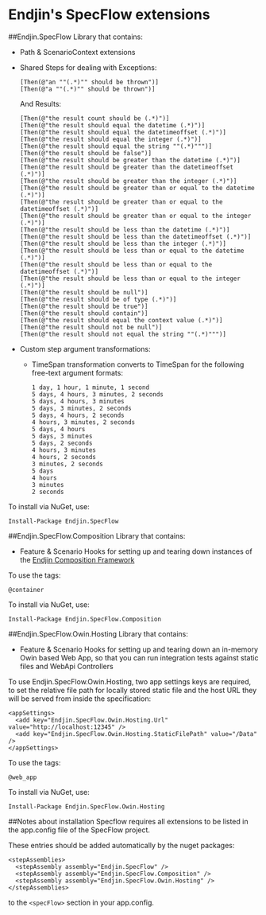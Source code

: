# Endjin's SpecFlow extensions

##Endjin.SpecFlow
Library that contains:
- Path & ScenarioContext extensions
- Shared Steps for dealing with Exceptions:

    ```
  [Then(@"an ""(.*)"" should be thrown")]
  [Then(@"a ""(.*)"" should be thrown")]
  ```
  And Results:
  
    ```
    [Then(@"the result count should be (.*)")]
    [Then(@"the result should equal the datetime (.*)")]
    [Then(@"the result should equal the datetimeoffset (.*)")]
    [Then(@"the result should equal the integer (.*)")]
    [Then(@"the result should equal the string ""(.*)""")]
    [Then(@"the result should be false")]
    [Then(@"the result should be greater than the datetime (.*)")]
    [Then(@"the result should be greater than the datetimeoffset (.*)")]
    [Then(@"the result should be greater than the integer (.*)")]
    [Then(@"the result should be greater than or equal to the datetime (.*)")]
    [Then(@"the result should be greater than or equal to the datetimeoffset (.*)")]
    [Then(@"the result should be greater than or equal to the integer (.*)")]
    [Then(@"the result should be less than the datetime (.*)")]
    [Then(@"the result should be less than the datetimeoffset (.*)")]
    [Then(@"the result should be less than the integer (.*)")]
    [Then(@"the result should be less than or equal to the datetime (.*)")]
    [Then(@"the result should be less than or equal to the datetimeoffset (.*)")]
    [Then(@"the result should be less than or equal to the integer (.*)")]
    [Then(@"the result should be null")]
    [Then(@"the result should be of type (.*)")]
    [Then(@"the result should be true")]
    [Then(@"the result should contain")]
    [Then(@"the result should equal the context value (.*)")]
    [Then(@"the result should not be null")]
    [Then(@"the result should not equal the string ""(.*)""")]
    ```
- Custom step argument transformations:

  - TimeSpan transformation converts to TimeSpan for the following free-text argument formats:
  
    ```
    1 day, 1 hour, 1 minute, 1 second
    5 days, 4 hours, 3 minutes, 2 seconds
    5 days, 4 hours, 3 minutes
    5 days, 3 minutes, 2 seconds
    5 days, 4 hours, 2 seconds
    4 hours, 3 minutes, 2 seconds
    5 days, 4 hours
    5 days, 3 minutes
    5 days, 2 seconds
    4 hours, 3 minutes
    4 hours, 2 seconds
    3 minutes, 2 seconds
    5 days
    4 hours
    3 minutes
    2 seconds
    ```

To install via NuGet, use:
```
Install-Package Endjin.SpecFlow
```
##Endjin.SpecFlow.Composition
Library that contains:
- Feature & Scenario Hooks for setting up and tearing down instances of the [Endjin Composition Framework](https://github.com/endjin/Endjin.Composition)

To use the tags:
```
@container
```

To install via NuGet, use:
```
Install-Package Endjin.SpecFlow.Composition
```
##Endjin.SpecFlow.Owin.Hosting
Library that contains:
- Feature & Scenario Hooks for setting up and tearing down an in-memory Owin based Web App, so that you can run integration tests against static files and WebApi Controllers

To use Endjin.SpecFlow.Owin.Hosting, two app settings keys are required, to set the relative file path for locally stored static file and the host URL they will be served from inside the specification:

```
<appSettings>
  <add key="Endjin.SpecFlow.Owin.Hosting.Url" value="http://localhost:12345" />
  <add key="Endjin.SpecFlow.Owin.Hosting.StaticFilePath" value="/Data" />
</appSettings>
```
To use the tags:
```
@web_app
```
To install via NuGet, use:
```
Install-Package Endjin.SpecFlow.Owin.Hosting
```

##Notes about installation
Specflow requires all extensions to be listed in the app.config file of the SpecFlow project.

These entries should be added automatically by the nuget packages:
```
<stepAssemblies>
  <stepAssembly assembly="Endjin.SpecFlow" />
  <stepAssembly assembly="Endjin.SpecFlow.Composition" />
  <stepAssembly assembly="Endjin.SpecFlow.Owin.Hosting" />
</stepAssemblies>
```
to the ``<specFlow>`` section in your app.config.
